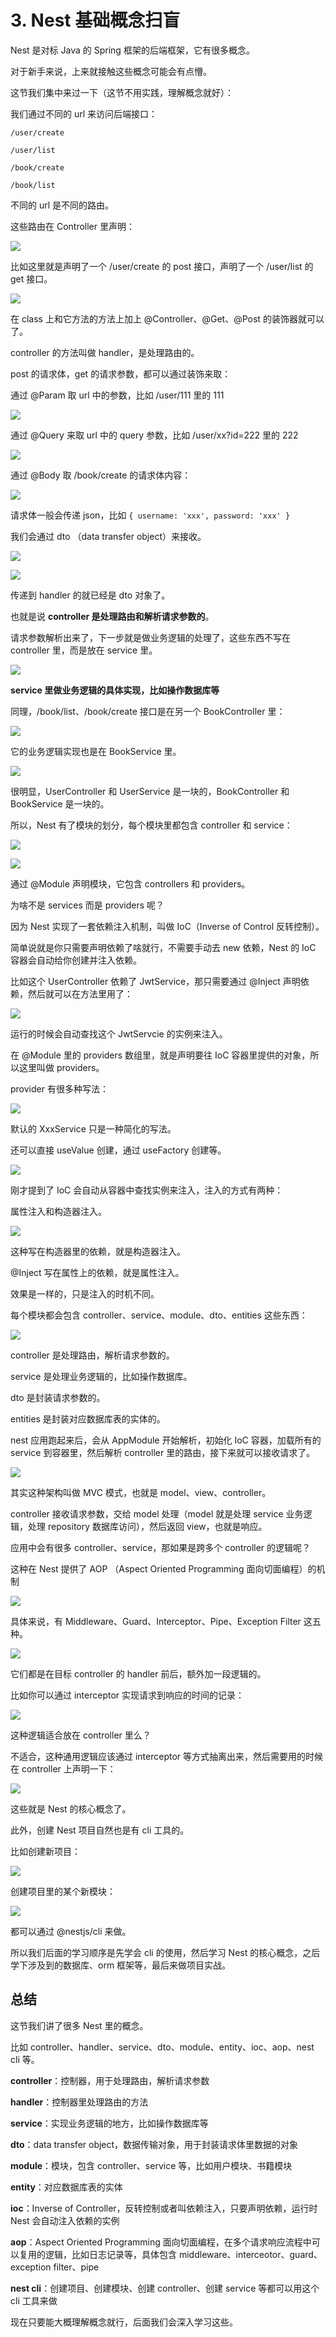 # 3. Nest 基础概念扫盲

Nest 是对标 Java 的 Spring 框架的后端框架，它有很多概念。

对于新手来说，上来就接触这些概念可能会有点懵。

这节我们集中来过一下（这节不用实践，理解概念就好）：

我们通过不同的 url 来访问后端接口：

`/user/create`

`/user/list`

`/book/create`

`/book/list`

不同的 url 是不同的路由。

这些路由在 Controller 里声明：

![](//liushuaiyang.oss-cn-shanghai.aliyuncs.com/nest-docs/image/3-1.png)

比如这里就是声明了一个 /user/create 的 post 接口，声明了一个 /user/list 的 get 接口。

![](//liushuaiyang.oss-cn-shanghai.aliyuncs.com/nest-docs/image/3-2.png)

在 class 上和它方法的方法上加上 @Controller、@Get、@Post 的装饰器就可以了。

controller 的方法叫做 handler，是处理路由的。

post 的请求体，get 的请求参数，都可以通过装饰来取：

通过 @Param 取 url 中的参数，比如 /user/111 里的 111

![](//liushuaiyang.oss-cn-shanghai.aliyuncs.com/nest-docs/image/3-3.png)

通过 @Query 来取 url 中的 query 参数，比如 /user/xx?id=222 里的 222

![](//liushuaiyang.oss-cn-shanghai.aliyuncs.com/nest-docs/image/3-4.png)

通过 @Body 取 /book/create 的请求体内容：

![](//liushuaiyang.oss-cn-shanghai.aliyuncs.com/nest-docs/image/3-5.png)

请求体一般会传递 json，比如 `{ username: 'xxx', password: 'xxx' }`

我们会通过 dto （data transfer object）来接收。

![](//liushuaiyang.oss-cn-shanghai.aliyuncs.com/nest-docs/image/3-6.png)

![](//liushuaiyang.oss-cn-shanghai.aliyuncs.com/nest-docs/image/3-7.png)

传递到 handler 的就已经是 dto 对象了。

也就是说 **controller 是处理路由和解析请求参数的**。

请求参数解析出来了，下一步就是做业务逻辑的处理了，这些东西不写在 controller 里，而是放在 service 里。

![](//liushuaiyang.oss-cn-shanghai.aliyuncs.com/nest-docs/image/3-8.png)

**service 里做业务逻辑的具体实现，比如操作数据库等**

同理，/book/list、/book/create 接口是在另一个 BookController 里：

![](//liushuaiyang.oss-cn-shanghai.aliyuncs.com/nest-docs/image/3-9.png)

它的业务逻辑实现也是在 BookService 里。

![](//liushuaiyang.oss-cn-shanghai.aliyuncs.com/nest-docs/image/3-10.png)

很明显，UserController 和 UserService 是一块的，BookController 和 BookService 是一块的。

所以，Nest 有了模块的划分，每个模块里都包含 controller 和 service：

![](//liushuaiyang.oss-cn-shanghai.aliyuncs.com/nest-docs/image/3-11.png)

![](//liushuaiyang.oss-cn-shanghai.aliyuncs.com/nest-docs/image/3-12.png)

通过 @Module 声明模块，它包含 controllers 和 providers。

为啥不是 services 而是 providers 呢？

因为 Nest 实现了一套依赖注入机制，叫做 IoC（Inverse of Control 反转控制）。

简单说就是你只需要声明依赖了啥就行，不需要手动去 new 依赖，Nest 的 IoC 容器会自动给你创建并注入依赖。

比如这个 UserController 依赖了 JwtService，那只需要通过 @Inject 声明依赖，然后就可以在方法里用了：

![](//liushuaiyang.oss-cn-shanghai.aliyuncs.com/nest-docs/image/3-13.png)

运行的时候会自动查找这个 JwtServcie 的实例来注入。

在 @Module 里的 providers 数组里，就是声明要往 IoC 容器里提供的对象，所以这里叫做 providers。

provider 有很多种写法：

![](//liushuaiyang.oss-cn-shanghai.aliyuncs.com/nest-docs/image/3-14.png)

默认的 XxxService 只是一种简化的写法。

还可以直接 useValue 创建，通过 useFactory 创建等。

![](//liushuaiyang.oss-cn-shanghai.aliyuncs.com/nest-docs/image/3-15.png)

刚才提到了 IoC 会自动从容器中查找实例来注入，注入的方式有两种：

属性注入和构造器注入。

![](//liushuaiyang.oss-cn-shanghai.aliyuncs.com/nest-docs/image/3-16.png)

这种写在构造器里的依赖，就是构造器注入。

@Inject 写在属性上的依赖，就是属性注入。

效果是一样的，只是注入的时机不同。

每个模块都会包含 controller、service、module、dto、entities 这些东西：

![](//liushuaiyang.oss-cn-shanghai.aliyuncs.com/nest-docs/image/3-17.png)

controller 是处理路由，解析请求参数的。

service 是处理业务逻辑的，比如操作数据库。

dto 是封装请求参数的。

entities 是封装对应数据库表的实体的。

nest 应用跑起来后，会从 AppModule 开始解析，初始化 IoC 容器，加载所有的 service 到容器里，然后解析 controller 里的路由，接下来就可以接收请求了。

![](//liushuaiyang.oss-cn-shanghai.aliyuncs.com/nest-docs/image/3-18.png)

其实这种架构叫做 MVC 模式，也就是 model、view、controller。

controller 接收请求参数，交给 model 处理（model 就是处理 service 业务逻辑，处理 repository 数据库访问），然后返回 view，也就是响应。

应用中会有很多 controller、service，那如果是跨多个 controller 的逻辑呢？

这种在 Nest 提供了 AOP （Aspect Oriented Programming 面向切面编程）的机制

![](//liushuaiyang.oss-cn-shanghai.aliyuncs.com/nest-docs/image/3-19.png)

具体来说，有 Middleware、Guard、Interceptor、Pipe、Exception Filter 这五种。

![](//liushuaiyang.oss-cn-shanghai.aliyuncs.com/nest-docs/image/3-20.png)

它们都是在目标 controller 的 handler 前后，额外加一段逻辑的。

比如你可以通过 interceptor 实现请求到响应的时间的记录：

![](//liushuaiyang.oss-cn-shanghai.aliyuncs.com/nest-docs/image/3-21.png)

这种逻辑适合放在 controller 里么？

不适合，这种通用逻辑应该通过 interceptor 等方式抽离出来，然后需要用的时候在 controller 上声明一下：

![](//liushuaiyang.oss-cn-shanghai.aliyuncs.com/nest-docs/image/3-22.png)

这些就是 Nest 的核心概念了。

此外，创建 Nest 项目自然也是有 cli 工具的。

比如创建新项目：

![](//liushuaiyang.oss-cn-shanghai.aliyuncs.com/nest-docs/image/3-23.png)

创建项目里的某个新模块：

![](//liushuaiyang.oss-cn-shanghai.aliyuncs.com/nest-docs/image/3-24.png)

都可以通过 @nestjs/cli 来做。

所以我们后面的学习顺序是先学会 cli 的使用，然后学习 Nest 的核心概念，之后学下涉及到的数据库、orm 框架等，最后来做项目实战。

## 总结

这节我们讲了很多 Nest 里的概念。

比如 controller、handler、service、dto、module、entity、ioc、aop、nest cli 等。

**controller**：控制器，用于处理路由，解析请求参数

**handler**：控制器里处理路由的方法

**service**：实现业务逻辑的地方，比如操作数据库等

**dto**：data transfer object，数据传输对象，用于封装请求体里数据的对象

**module**：模块，包含 controller、service 等，比如用户模块、书籍模块

**entity**：对应数据库表的实体

**ioc**：Inverse of Controller，反转控制或者叫依赖注入，只要声明依赖，运行时 Nest 会自动注入依赖的实例

**aop**：Aspect Oriented Programming 面向切面编程，在多个请求响应流程中可以复用的逻辑，比如日志记录等，具体包含 middleware、interceotor、guard、exception filter、pipe

**nest cli**：创建项目、创建模块、创建 controller、创建 service 等都可以用这个 cli 工具来做

现在只要能大概理解概念就行，后面我们会深入学习这些。

